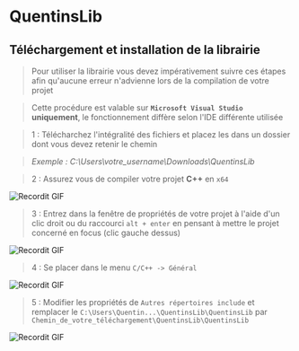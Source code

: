 # QuentinsLib

## Téléchargement et installation de la librairie

> Pour utiliser la librairie vous devez impérativement suivre ces étapes afin qu'aucune erreur n'advienne lors de la compilation de votre projet

> Cette procédure est valable sur **`Microsoft Visual Studio` uniquement**, le fonctionnement diffère selon l'IDE différente utilisée

> 1 : Télécharchez l'intégralité des fichiers et placez les dans un dossier dont vous devez retenir le chemin

> *Exemple : C:\Users\votre_username\Downloads\QuentinsLib*

> 2 : Assurez vous de compiler votre projet **C++** en `x64`

![Recordit GIF](http://recordit.co/I7HwKmvFdk.gif)

> 3 : Entrez dans la fenêtre de propriétés de votre projet à l'aide d'un clic droit ou du raccourci `alt + enter` en pensant à mettre le projet concerné en focus (clic gauche dessus)

![Recordit GIF](http://recordit.co/RJTudkHEhz.gif)

> 4 : Se placer dans le menu `C/C++ -> Général`

![Recordit GIF](http://recordit.co/JQtpSPPpIO.gif)

> 5 : Modifier les propriétés de `Autres répertoires include` et remplacer le `C:\Users\Quentin...\QuentinsLib\QuentinsLib` par `Chemin_de_votre_téléchargement\QuentinsLib\QuentinsLib`

![Recordit GIF](http://recordit.co/4TecHne6bd.gif)